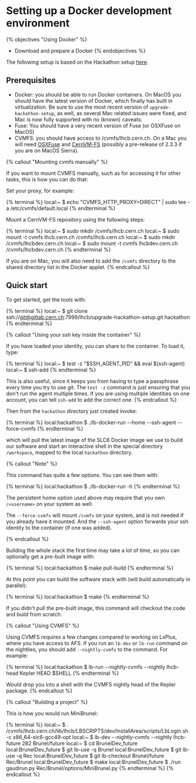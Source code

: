 # Setting up a Docker development environment

{% objectives "Using Docker" %}
* Download and prepare a Docker
{% endobjectives %}


The following setup is based on the Hackathon setup [here](https://gitlab.cern.ch/lhcb/upgrade-hackathon-setup).

## Prerequisites

* Docker: you should be able to run Docker containers. On MacOS you should have the latest version of Docker, which finally has built in virtualization. Be sure to use the most recent version of `upgrade-hackathon-setup`, as well, as several Mac related issues were fixed, and Mac is now fully supported with no (known) caveats.
* Fuse: You should have a very recent version of Fuse (or OSXFuse on MacOS)
* CVMFS: you should have access to /cvmfs/lhcb.cern.ch. On a Mac you will need [OSXFuse](http://osxfuse.github.io/) and [CernVM-FS](http://cernvm.cern.ch/portal/filesystem/cvmfs-2.3) (possibly a pre-release of 2.3.3 if you are on MacOS Sierra).

{% callout "Mounting cvmfs manually" %}

If you want to mount CVMFS manually, such as for accessing it for other tasks, this is how you can do that:

Set your proxy, for example: 

{% terminal %}
local:~ $ echo "CVMFS_HTTP_PROXY=DIRECT" | sudo tee -a /etc/cvmfs/default.local
{% endterminal %}

Mount a CernVM-FS repository using the following steps:

{% terminal %}
local:~ $ sudo mkdir /cvmfs/lhcb.cern.ch
local:~ $ sudo mount -t cvmfs lhcb.cern.ch /cvmfs/lhcb.cern.ch
local:~ $ sudo mkdir /cvmfs/lhcbdev.cern.ch
local:~ $ sudo mount -t cvmfs lhcbdev.cern.ch /cvmfs/lhcbdev.cern.ch
{% endterminal %}

If you are on Mac, you will also need to add the `/cvmfs` directory to the shared directory list in the Docker applet.
{% endcallout %}

## Quick start
To get started, get the tools with:

{% terminal %}
local:~ $ git clone ssh://git@gitlab.cern.ch:7999/lhcb/upgrade-hackathon-setup.git hackathon
{% endterminal %}

{% callout "Using your ssh key inside the container" %}

If you have loaded your identity, you can share to the container. To load it, type:

{% terminal %}
local:~ $ test -z "$SSH_AGENT_PID" && eval $(ssh-agent)
local:~ $ ssh-add
{% endterminal %}

This is also useful, since it keeps you from having to type a passphrase every time you try to use git. The `test -z` command is just ensuring that you don't run the agent multiple times. If you are using multiple identities on one account, you can tell `ssh-add` to add the correct one.
{% endcallout %}

Then from the `hackathon` directory just created invoke:

{% terminal %}
local:hackathon $ ./lb-docker-run --home --ssh-agent --force-cvmfs
{% endterminal %}

which will pull the latest image of the SLC6 Docker image we use to build our
software and start an interactive shell in the special directory `/workspace`,
mapped to the local `hackathon` directory.

{% callout "Note" %}

This command has quite a few options. You can see them with:

{% terminal %}
local:hackathon $ ./lb-docker-run -h
{% endterminal %}

The persistent home option used above may require that you own `/<username>` on your system as well.
 
The `--force-cvmfs` will mount `/cvmfs` on your system, and is not needed if you already have it mounted.
And the `--ssh-agent` option forwards your ssh identity to the container (if one was added).

{% endcallout %}


Building the whole stack the first time may take a lot of time, so you can
optionally get a pre-built image with:

{% terminal %}
local:hackathon $ make pull-build
{% endterminal %}

At this point you can build the software stack with (will build automatically
in parallel):

{% terminal %}
local:hackathon $ make
{% endterminal %}

If you didn't pull the pre-built image, this command will checkout the
code and build from scratch.

{% callout "Using CVMFS" %}

Using CVMFS requires a few changes compared to working on LxPlus, where you have access to AFS. If you run an `lb-dev` or `lb-run` command on the nightlies, you should add `--nightly-cvmfs` to the command. For example:

{% terminal %}
local:hackathon $ lb-run --nightly-cvmfs --nightly lhcb-head Kepler HEAD $SHELL
{% endterminal %}

Would drop you into a shell with the CVMFS nightly head of the Kepler package.
{% endcallout %}

{% callout "Building a project" %}

This is how you would run MiniBrunel:

{% terminal %}
local:~ $ . /cvmfs/lhcb.cern.ch/lib/lhcb/LBSCRIPTS/dev/InstallArea/scripts/LbLogin.sh -c x86_64-slc6-gcc49-opt
local:~ $ lb-dev --nightly-cvmfs --nightly lhcb-future 282 Brunel/future
local:~ $ cd BrunelDev_future
local:BrunelDev_future $ git lb-use -q Brunel
local:BrunelDev_future $ git lb-use -q Rec
local:BrunelDev_future $ git lb-checkout Brunel/future Rec/Brunel
local:BrunelDev_future $ make
local:BrunelDev_future $ ./run gaudirun.py Rec/Brunel/options/MiniBrunel.py
{% endterminal %}
{% endcallout %}

